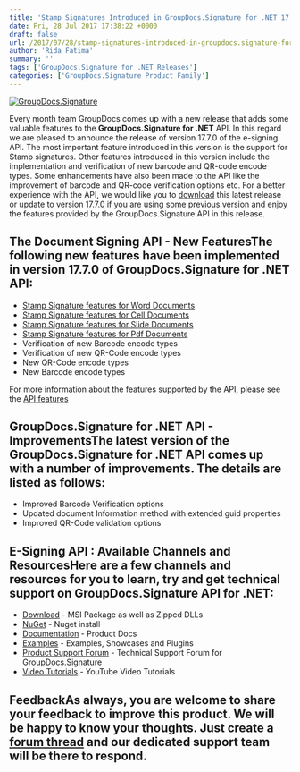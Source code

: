 ```yaml
---
title: 'Stamp Signatures Introduced in GroupDocs.Signature for .NET 17.7.0'
date: Fri, 28 Jul 2017 17:38:22 +0000
draft: false
url: /2017/07/28/stamp-signatures-introduced-in-groupdocs.signature-for-.net-17.7.0/
author: 'Rida Fatima'
summary: ''
tags: ['GroupDocs.Signature for .NET Releases']
categories: ['GroupDocs.Signature Product Family']
---
```


[![GroupDocs.Signature](http://blog.groupdocs.com/wp-content/uploads/sites/4/2016/07/groupdocs-signature-net.png)](https://www.groupdocs.com/products/signature/net)

Every month team GroupDocs comes up with a new release that adds some valuable features to the **GroupDocs.Signature for .NET** API. In this regard we are pleased to announce the release of version 17.7.0 of the e-signing API. The most important feature introduced in this version is the support for Stamp signatures. Other features introduced in this version include the implementation and verification of new barcode and QR-code encode types. Some enhancements have also been made to the API like the improvement of barcode and QR-code verification options etc. For a better experience with the API, we would like you to [download](https://downloads.groupdocs.com/signature/net/new-releases/groupdocs.signature-for-.net-17.7.0/) this latest release or update to version 17.7.0 if you are using some previous version and enjoy the features provided by the GroupDocs.Signature API in this release.

## The Document Signing API - New FeaturesThe following new features have been implemented in version 17.7.0 of GroupDocs.Signature for .NET API:

*   [Stamp Signature features for Word Documents](https://docs.groupdocs.com/signature/net)
*   [Stamp Signature features for Cell Documents](https://docs.groupdocs.com/signature/net)
*   [Stamp Signature features for Slide Documents](https://docs.groupdocs.com/signature/net)
*   [Stamp Signature features for Pdf Documents](https://docs.groupdocs.com/signature/net)
*   Verification of new Barcode encode types
*   Verification of new QR-Code encode types
*   New QR-Code encode types
*   New Barcode encode types

For more information about the features supported by the API, please see the [API features](https://docs.groupdocs.com/display/signaturenet/Features+Overview)

## GroupDocs.Signature for .NET API - ImprovementsThe latest version of the GroupDocs.Signature for .NET API comes up with a number of improvements. The details are listed as follows:

*   Improved Barcode Verification options
*   Updated document Information method with extended guid properties
*   Improved QR-Code validation options

## E-Signing API : Available Channels and ResourcesHere are a few channels and resources for you to learn, try and get technical support on **GroupDocs.Signature** **API for .NET**:

*   [Download](https://downloads.groupdocs.com/signature/net "GroupDocs.Signature for .NET Downloads") - MSI Package as well as Zipped DLLs
*   [NuGet](https://www.nuget.org/packages/groupdocs-signature-dotnet/17.7.0 "GroupDocs.Signature for .NET NuGet") - Nuget install
*   [Documentation](https://docs.groupdocs.com/display/signaturenet/Home "Signing API Documentation") - Product Docs
*   [Examples](https://github.com/groupdocs-signature/GroupDocs.Signature-for.NET "Signing API Examples") - Examples, Showcases and Plugins
*   [Product Support Forum](http://www.groupdocs.com/Community/forums/groupdocs.signature-product-family/6/showforum.aspx "GroupDocs.Signature for .NET Support forum") \- Technical Support Forum for GroupDocs.Signature
*   [Video Tutorials](https://www.youtube.com/channel/UCXfvjjoMbyvpUlzD4A7oBuA "GroupDocs.Signature for .NET tutorials") \- YouTube Video Tutorials

## FeedbackAs always, you are welcome to share your feedback to improve this product. We will be happy to know your thoughts. Just create a [forum thread](http://www.groupdocs.com/Community/forums/groupdocs.signature-product-family/6/showforum.aspx) and our dedicated support team will be there to respond.





